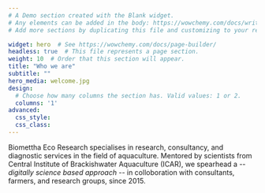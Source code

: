 ```yaml
---
# A Demo section created with the Blank widget.
# Any elements can be added in the body: https://wowchemy.com/docs/writing-markdown-latex/
# Add more sections by duplicating this file and customizing to your requirements.

widget: hero  # See https://wowchemy.com/docs/page-builder/
headless: true  # This file represents a page section.
weight: 10  # Order that this section will appear.
title: "Who we are"
subtitle: ""
hero_media: welcome.jpg
design:
  # Choose how many columns the section has. Valid values: 1 or 2.
  columns: '1'
advanced:
  css_style:
  css_class:
---
```

Biomettha Eco Research specialises in  research, consultancy, and diagnostic services in the field of aquaculture.  Mentored by scientists from Central Institute of Brackishwater Aquaculture (ICAR), we spearhead a -- *digitally science based approach* -- in colloboration with consultants, farmers, and research groups, since 2015.


